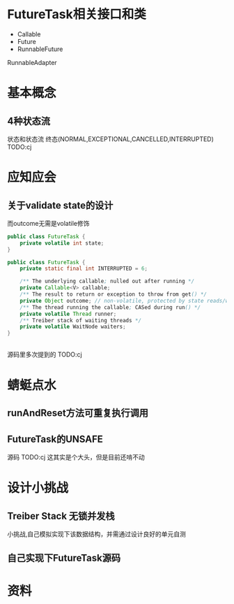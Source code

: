 #    

# FutureTask相关接口和类

* Callable
* Future
* RunnableFuture

RunnableAdapter

# 基本概念

## 4种状态流

状态和状态流 终态(NORMAL,EXCEPTIONAL,CANCELLED,INTERRUPTED)
TODO:cj

# 应知应会

## 关于validate state的设计
而outcome无需是volatile修饰

```java
public class FutureTask {
    private volatile int state;
}
```

```java
public class FutureTask {
    private static final int INTERRUPTED = 6;

    /** The underlying callable; nulled out after running */
    private Callable<V> callable;
    /** The result to return or exception to throw from get() */
    private Object outcome; // non-volatile, protected by state reads/writes
    /** The thread running the callable; CASed during run() */
    private volatile Thread runner;
    /** Treiber stack of waiting threads */
    private volatile WaitNode waiters;
}
```

##    

源码里多次提到的 TODO:cj

###

# 蜻蜓点水

## runAndReset方法可重复执行调用

## FutureTask的UNSAFE

源码 TODO:cj 这其实是个大头，但是目前还啃不动

# 设计小挑战

## Treiber Stack 无锁并发栈

小挑战,自己模拟实现下该数据结构，并需通过设计良好的单元自测

## 自己实现下FutureTask源码

# 资料